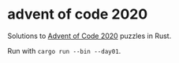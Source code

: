 # advent of code 2020

Solutions to [Advent of Code 2020](https://adventofcode.com/2020) puzzles in Rust.

Run with `cargo run --bin --day01`.